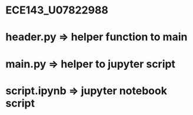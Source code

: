 # ECE143_U07822988

# header.py => helper function to main
# main.py => helper to jupyter script  
# script.ipynb => jupyter notebook script

